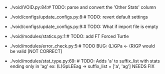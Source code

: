 - ./void/VOID.py:84:# TODO: parse and convert the 'Other Stats' column

- ./void/configs/update_configs.py:8:# TODO: revert default settings

- ./void/configs/update_configs.py:9:# TODO: What if import file is empty

- ./void/modules/statics.py:1:# TODO: add FT Forced Turtle

- ./void/modules/error_check.py:5:# TODO BUG: (L)GPa <- (R)GP would be valid [NOT CORRECT] 

- ./void/modules/stat_type.py:69:    # TODO: Adds 'a' to suffix_list with stats ending only in 'ag' ex: (L)GpLEEag -> suffix_list = ['a', 'ag'] NEEDS FIX

